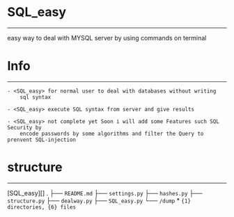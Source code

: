 # SQL_easy #
---
easy way to deal with MYSQL server by using commands on terminal

# Info #
---

    - <SQL_easy> for normal user to deal with databases without writing 
    	sql syntax 

    - <SQL_easy> execute SQL syntax from server and give results 

    - <SQL_easy> not complete yet Soon i will add some Features such SQL Security by 
    	encode passwords by some algorithms and filter the Query to prenvent SQL-injection




# structure #
---
[SQL_easy][]
.
├── `README.md`
├── `settings.py`
├── `hashes.py`
├── `structure.py`
├── `dealway.py`
├── `SQL_easy.py`
└── `/dump`
    *
    `{1} directories, {6} files `


